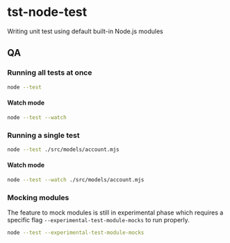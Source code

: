 # tst-node-test
Writing unit test using default built-in Node.js modules

## QA

### Running all tests at once

```sh
node --test
```

#### Watch mode

```sh
node --test --watch
```

### Running a single test

```sh
node --test ./src/models/account.mjs
```

#### Watch mode

```sh
node --test --watch ./src/models/account.mjs
```

### Mocking modules
The feature to mock modules is still in experimental phase which requires a specific flag `--experimental-test-module-mocks` to run properly.

```sh
node --test --experimental-test-module-mocks
```
